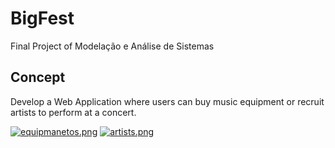 # BigFest
Final Project of Modelação e Análise de Sistemas 

## Concept
Develop a Web Application where users can buy music equipment or recruit artists to perform at a concert.

[![equipmanetos.png](https://i.postimg.cc/pdHRgLYq/equipmanetos.png)](https://postimg.cc/9DJ69Vk7)
[![artists.png](https://i.postimg.cc/CMm5kkHY/artists.png)](https://postimg.cc/23LCfqKX)
